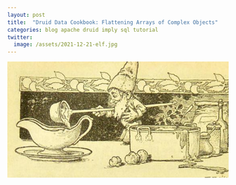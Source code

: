 ```yaml
---
layout: post
title:  "Druid Data Cookbook: Flattening Arrays of Complex Objects"
categories: blog apache druid imply sql tutorial
twitter:
  image: /assets/2021-12-21-elf.jpg
---
```


![Druid Cookbook](/assets/2021-12-21-elf.jpg)
